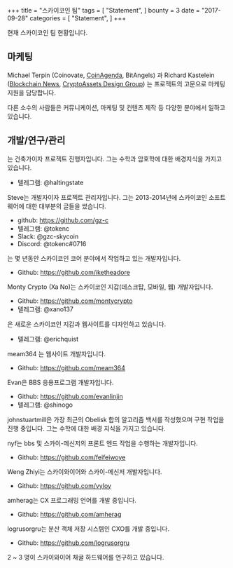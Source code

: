 +++
title = "스카이코인 팀"
tags = [
    "Statement",
]
bounty = 3
date = "2017-09-28"
categories = [
    "Statement",
]
+++

현재 스카이코인 팀 현황입니다.

## 마케팅

Michael Terpin (Coinovate, [CoinAgenda](http://www.coinagenda.com/), BitAngels) 과
Richard Kastelein ([Blockchain News](http://www.the-blockchain.com/),
[CryptoAssets Design Group](http://www.cryptoassets.io/))
는 프로젝트의 고문으로 마케팅 지원을 담당합니다.

다른 소수의 사람들은 커뮤니케이션, 마케팅 및 컨텐츠 제작 등 
다양한 분야에서 일하고 있습니다.

## 개발/연구/관리

는 건축가이자 프로젝트 진행자입니다. 그는 수학과 암호학에 대한 배경지식을 가지고 있습니다.

* 텔레그램: @haltingstate

Steve는 개발자이자 프로젝트 관리자입니다. 그는 2013-2014년에 스카이코인 소프트웨어에 대한 대부분의 글들을 썼습니다.

* github: https://github.com/gz-c
* 텔레그램: @tokenc
* Slack: @gzc-skycoin
* Discord: @tokenc#0716

는 몇 년동안 스카이코인 코어 분야에서 작업하고 있는 개발자입니다.

* Github: https://github.com/iketheadore

Monty Crypto (Xa No)는 스카이코인 지갑(데스크탑, 모바일, 웹) 개발자입니다.

* Github: https://github.com/montycrypto
* 텔레그램: @xano137

은 새로운 스카이코인 지갑과 웹사이트를 디자인하고 있습니다.

* 텔레그램: @erichquist

meam364 는 웹사이트 개발자입니다.

* Github: https://github.com/meam364

Evan은 BBS 응용프로그램 개발자입니다.

* Github: https://github.com/evanlinjin
* 텔레그램: @shinogo

johnstuartmill은 가장 최근의 Obelisk 합의 알고리즘 백서를 작성했으며 구현 작업을 진행 중입니다. 
그는 수학에 대한 배경 지식을 가지고 있습니다.

nyf는 bbs 및 스카이-메신저의 프론트 엔드 작업을 수행하는 개발자입니다.

* Github: https://github.com/feifeiwoye

Weng Zhiyi는 스카이와이어와 스카이-메신저 개발자입니다.

* Github: https://github.com/vyloy

amherag는 CX 프로그래밍 언어를 개발 중입니다.

* Github: https://github.com/amherag

logrusorgru는 분산 객체 저장 시스템인 CXO를 개발 중입니다.

* Github: https://github.com/logrusorgru

2 ~ 3 명이 스카이와이어 채굴 하드웨어를 연구하고 있습니다.
